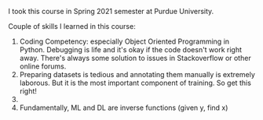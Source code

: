 I took this course in Spring 2021 semester at Purdue University.

Couple of skills I learned in this course:
1. Coding Competency: especially Object Oriented Programming in Python. Debugging is life and it's okay if the code doesn't work right away. There's always some solution to issues in Stackoverflow or other online forums.
2. Preparing datasets is tedious and annotating them manually is extremely laborous. But it is the most important component of training. So get this right!
3. 
4. Fundamentally, ML and DL are inverse functions (given y, find x)
